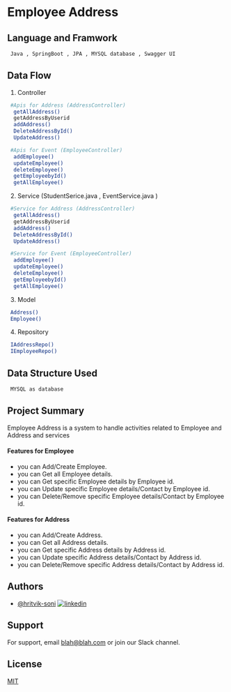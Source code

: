 # Employee Address

## Language and Framwork 

```bash
 Java , SpringBoot , JPA , MYSQL database , Swagger UI
```

## Data Flow

 1. Controller 

```bash
 #Apis for Address (AddressController)
  getAllAddress()
  getAddressByUserid
  addAddress()
  DeleteAddressById()
  UpdateAddress()

 #Apis for Event (EmployeeController)
  addEmployee()
  updateEmployee()
  deleteEmployee()
  getEmployeebyId()
  getAllEmployee()
```
2. Service (StudentSerice.java , EventService.java )

```bash
 #Service for Address (AddressController)
  getAllAddress()
  getAddressByUserid
  addAddress()
  DeleteAddressById()
  UpdateAddress()

 #Service for Event (EmployeeController)
  addEmployee()
  updateEmployee()
  deleteEmployee()
  getEmployeebyId()
  getAllEmployee()
```

3. Model

```bash
 Address()
 Employee()
```
4. Repository

```bash
 IAddressRepo()
 IEmployeeRepo()
```

## Data Structure Used

```bash
 MYSQL as database
```

## Project Summary

Employee Address is a system to handle activities related to Employee and Address and services
 
  #### Features for Employee

- you can Add/Create Employee.
- you can Get all Employee details.
- you can Get specific Employee details by Employee id.
- you can Update specific Employee details/Contact by Employee id.
- you can Delete/Remove specific Employee details/Contact by Employee id.

 #### Features for Address

- you can Add/Create Address.
- you can Get all Address details.
- you can Get specific Address details by Address id.
- you can Update specific Address details/Contact by Address id.
- you can Delete/Remove specific Address details/Contact by Address id.
  
## Authors

- [@hritvik-soni](https://www.github.com/hritvik-soni)
[![linkedin](https://img.shields.io/badge/linkedin-0A66C2?style=for-the-badge&logo=linkedin&logoColor=white)](https://www.linkedin.com/)


## Support

For support, email blah@blah.com or join our Slack channel.


## License

[MIT](https://choosealicense.com/licenses/mit/)


